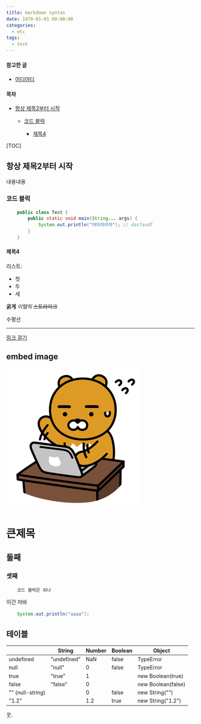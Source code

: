 ```yaml
---
title: markdown syntax
date: 1970-01-01 00:00:00
categories:
  - etc
tags:
  - test
---
```


#### 참고한 글
- [어디어디](/assad)

<h4>목차</h4><ul><li><a href="#항상-제목2부터-시작">항상 제목2부터 시작</a></li><ul><li><a href="#코드-블럭">코드 블럭</a></li><ul><li><a href="#제목4">제목4</a></li></ul></ul></ul>

[TOC]

## 항상 제목2부터 시작
내용내용

### 코드 블럭
```java
    public class Test {
	    public static void main(String... args) {
	        System.out.println("야이야이야"); // dasfasdf
	    }
    }
```

#### 제목4

리스트:
- 첫
- 두
- 세

**굵게**
_이탤릭_
~~스트라이크~~

수평선 

---

[링크 걸기](#항상-H2부터-시작)

## embed image
~~![바쁜 라상무](/images/kakao-ryon-busy.png)~~

# 큰제목
## 둘째 
### 셋째
```
	코드 블럭은 되나
```
이건 자바
```java
	System.out.println("aaaa");
```

## 테이블
|                  | String      | Number | Boolean | Object                 |
|------------------|-------------|--------|---------|------------------------|
| undefined        | "undefined" | NaN    | false   | TypeError              |
| null             | "null"      | 0      | false   | TypeError              |
| true             | "true"      | 1      |         | new Boolean(true)      |
| false            | "false"     | 0      |         | new Boolean(false)     |
| "" (null-string) |             | 0      | false   | new String("")         |
| "1.2"            |             | 1.2    | true    | new String("1.2")      |


끗.
